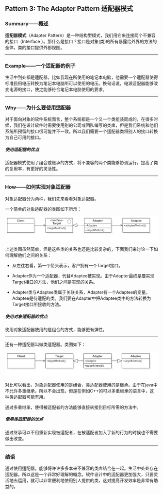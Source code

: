 ## Pattern 3: The Adapter Pattern  适配器模式

### Summary——概述

**适配器模式**（Adapter Pattern）是一种结构型模式，我们用它来连接两个不兼容的接口（Interface ）。那什么是接口？接口是对象(类)的所有暴露给外界的方法的全体，类的接口提供外部视图。

---

### Example——一个适配器的例子

生活中到处都是适配器。比如我现在所使用的笔记本电脑，他需要一个适配器使得标准民用电压转换为笔记本电脑所可以使用的电压。换句话说，电源适配器能够改变电源的接口，使之能够符合笔记本电脑使用的要求。

---

### Why——为什么要使用适配器

对于面向对象的软件系统而言，整个系统都是一个又一个类组装而成的，在很多时候，我们在设计软件时需要使用别的公司或团队编写的类库，但是我们系统和他们系统所预留的接口很可能并不一致，所以我们需要一个适配器类将别人的接口转换为自己可用的接口。

##### 使用适配器的优点

适配器模式使用了组合或继承的方式，将不兼容的两个类能够协调运行，提高了类的复用率，有更好的灵活性。

---

### How——如何实现对象适配器

对象适配器分为两种，我们先来看看对象适配器。

一个简单的对象适配器的类图如下所示：

<center>

  ![对象适配器类图](https://raw.githubusercontent.com/Jannchie/Software-Design-Pattern-Note/master/Pattern%203%20The%20Adapter%20Pattern/3-1.png)

</center>

上述类图虽然简单，但是这些类的关系也还是比较复杂的，下面我们来讨论一下如何理解他们之间的关系：

- 从左往右看，第一个箭头表示，客户拥有一个Target接口。

- Adapter作为一个适配器，代替Adaptee被实现。由于Adapter最终是要实现Target接口的方法，他们之间是实现的关系。

- Adapter类与Adaptee类属于关联关系，Adapter有一个Adaptee的变量。Adaptee是待适配的类。我们要在Adapter中把Adaptee类中的方法转换为Target接口所接收的方法。
 

##### 使用对象适配器的优点

使用对象适配器使用的是组合的方式，能够更有弹性。

---

还有一种适配器叫做类适配器。类图如下：

<center>

  ![类适配器类图](https://raw.githubusercontent.com/Jannchie/Software-Design-Pattern-Note/master/Pattern%203%20The%20Adapter%20Pattern/3-2.png)

  </center>

对比可以看出，对象适配器使用的是组合，类适配器使用的是继承。由于在java中不允许多重继承，所以不会出现，但是在例如C++的可以多重继承的语言中，这种类适配器可能有用。

通过多重继承，使得被适配者的方法能够直接转接到目标所需的方法中。

##### 使用类适配器的优点

通过继承可以不用重新实现被适配者，在被适配者加入了新的行为的时候也不需要做出改变。

---

### 结语

通过使用适配器，能够将许许多多本来不兼容的类库结合在一起。生活中处处存在适配器，所以这是一个非常好理解的概念。软件设计中的适配器更加强大，只要灵活地去运用，就可以非常便利地使用别人提供的类，这对提高开发效率是非常有助益的。